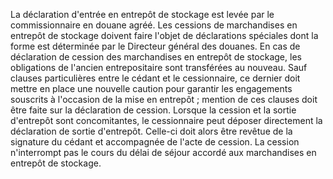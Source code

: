 La déclaration d'entrée en entrepôt de stockage est
levée par le commissionnaire en douane agréé.
Les cessions de marchandises en entrepôt de stockage doivent faire
l'objet de déclarations spéciales dont la forme est déterminée par le
Directeur général des douanes. En cas de déclaration de cession des
marchandises en entrepôt de stockage, les obligations de l'ancien
entrepositaire sont transférées au nouveau.
Sauf clauses particulières entre le cédant et le cessionnaire, ce
dernier doit mettre en place une nouvelle caution pour garantir les
engagements souscrits à l'occasion de la mise en entrepôt ; mention de
ces clauses doit être faite sur la déclaration de cession.
Lorsque la cession et la sortie d'entrepôt sont concomitantes, le
cessionnaire peut déposer directement la déclaration de sortie
d'entrepôt. Celle-ci doit alors être revêtue de la signature du cédant
et accompagnée de l'acte de cession.
La cession n'interrompt pas le cours du délai de séjour accordé aux
marchandises en entrepôt de stockage.